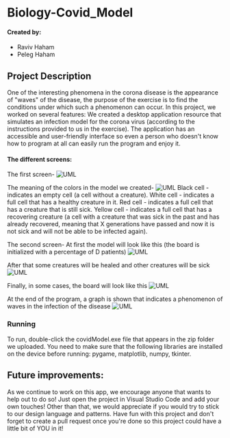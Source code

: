 # Biology-Covid_Model

#### Created by:
- Raviv Haham
- Peleg Haham

Project Description
-
One of the interesting phenomena in the corona disease is the appearance of "waves" of the disease, the purpose of the exercise is to find the conditions under which such a phenomenon can occur.
In this project, we worked on several features:
We created a desktop application resource that simulates an infection model for the corona virus (according to the instructions provided to us in the exercise).
The application has an accessible and user-friendly interface so even a person who doesn't know how to program at all can easily run the program and enjoy it.


#### The different screens:
The first screen-
![UML](https://imgur.com/W2JYspE.png)

The meaning of the colors in the model we created-
![UML](https://imgur.com/B4gpUN5.png)
Black cell - indicates an empty cell (a cell without a creature).
White cell - indicates a full cell that has a healthy creature in it.
Red cell - indicates a full cell that has a creature that is still sick.
Yellow cell - indicates a full cell that has a recovering creature (a cell with a creature that was sick in the past and has already recovered, meaning that X generations have passed and now it is not sick and will not be able to be infected again).

The second screen-
At first the model will look like this (the board is initialized with a percentage of D patients)
![UML](https://imgur.com/uVihqpr.png)

After that some creatures will be healed and other creatures will be sick
![UML](https://imgur.com/m1jHcpo.png)

Finally, in some cases, the board will look like this
![UML](https://imgur.com/KyhnEiF.png)

At the end of the program, a graph is shown that indicates a phenomenon of waves in the infection of the disease
![UML](https://imgur.com/1AdvLyv.png)



### Running
To run, double-click the covidModel.exe file that appears in the zip folder we uploaded.
You need to make sure that the following libraries are installed on the device before running:
pygame, matplotlib, numpy, tkinter.


## Future improvements:

As we continue to work on this app, we encourage anyone that wants to help out to do so!
Just open the project in Visual Studio Code and add your own touches!
Other than that, we would appreciate if you would try to stick to our design language and patterns.
Have fun with this project and don't forget to create a pull request once you're done so this project could have a little bit of YOU in it!
